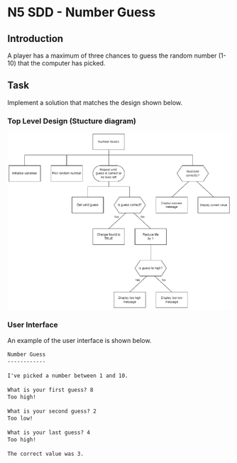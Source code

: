 # N5 SDD - Number Guess

## Introduction

A player has a maximum of three chances to guess the random number (1-10) that the computer has picked.


## Task

Implement a solution that matches the design shown below.


### Top Level Design (Stucture diagram)

![Structure diagram](assets/sd.png)


### User Interface

An example of the user interface is shown below.

```
Number Guess
------------

I've picked a number between 1 and 10.

What is your first guess? 8
Too high!

What is your second guess? 2
Too low!

What is your last guess? 4
Too high!

The correct value was 3.
```
